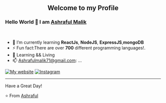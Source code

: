

<p align="center">
 <h2 align="center" color="blue">Welcome to my Profile</h2>
</p>

### Hello World 👋 I am [Ashraful Malik](https://github.com/Ashraful-malik)
  
<br />
<p>
 
- 🌱 I’m currently learning **ReactJs**, **NodeJS**, **ExpressJS**,**mongoDB**
- ⚡ Fun fact:There are over **700** different programming languages!.
- 📒 Learning && Living
- 📫 Ashrafulmalik71@gmail.com: ...

[![My website](https://img.shields.io/badge/-Website-D14836?style=for-the-badge&logo=Website&logoColor=white)](https://ashraful-malik.netlify.app/)
[![Instagram](https://img.shields.io/badge/-Instagram-c13582?style=for-the-badge&logo=instagram&logoColor=white)](https://www.instagram.com/ashraful_malik_/)
<div>
</h4>
</div>

--------------------------------------------------------------------------------------------------------------------------------------------------------------------

Have a Great Day!

⭐️ From [Ashraful](https://github.com/Daggy1234)
<br />

